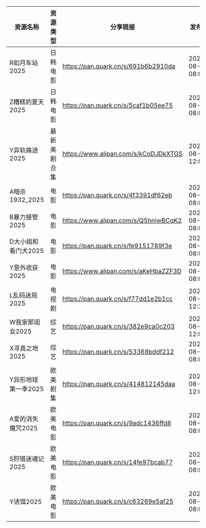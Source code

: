 | 资源名称         | 资源类型   | 分享链接                                 | 发布时间                |
| ------------ | ------ | ------------------------------------ | ------------------- |
| R如月车站2025    | 日韩电影   | https://pan.quark.cn/s/691b6b2910da  | 2025-08-13 08:05:53 |
| Z糟糕的夏天2025   | 日韩电影   | https://pan.quark.cn/s/5caf1b05ee75  | 2025-08-13 08:07:51 |
| Y异轨姝途2025    | 最新美剧合集 | https://www.alipan.com/s/kCoDJDkXTGS | 2025-08-13 12:03:55 |
| A暗杀1932_2025 | 电影     | https://pan.quark.cn/s/4f3391df62eb  | 2025-08-13 08:04:07 |
| B暴力接管2025    | 电影     | https://www.alipan.com/s/Q5hniwBCqK2 | 2025-08-13 08:01:56 |
| D大小姐和看门犬2025 | 电影     | https://pan.quark.cn/s/fe9151789f3e  | 2025-08-13 08:06:04 |
| Y意外收获2025    | 电影     | https://www.alipan.com/s/aKeHbaZZF3D | 2025-08-13 08:01:59 |
| L乱码迷局2025    | 电视剧    | https://pan.quark.cn/s/f77dd1e2b1cc  | 2025-08-13 12:29:57 |
| W我家那闺女2025   | 综艺     | https://pan.quark.cn/s/382e9ca0c203  | 2025-08-13 12:05:50 |
| X寻真之地2025    | 综艺     | https://pan.quark.cn/s/53368bddf212  | 2025-08-13 08:06:28 |
| Y异形地球第一季2025 | 欧美剧集   | https://pan.quark.cn/s/414812145daa  | 2025-08-13 12:01:57 |
| A爱的消失魔咒2025  | 欧美电影   | https://pan.quark.cn/s/9adc1436ffd8  | 2025-08-13 08:03:49 |
| S狩猎迷魂记2025   | 欧美电影   | https://pan.quark.cn/s/14fe97bcab77  | 2025-08-13 08:06:12 |
| Y诱饵2025      | 欧美电影   | https://pan.quark.cn/s/c63269e5af25  | 2025-08-13 08:03:56 |
